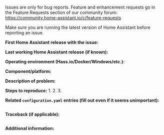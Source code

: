 Issues are only for bug reports. Feature and enhancement requests go in the Feature Requests section of our community forum: https://community.home-assistant.io/c/feature-requests

Make sure you are running the latest version of Home Assistant before reporting an issue.

**First Home Assistant release with the issue:**

**Last working Home Assistant release (if known):**

**Operating environment (Hass.io/Docker/Windows/etc.):**

**Component/platform:**

**Description of problem:**

**Steps to reproduce:**
1. 
2. 
3. 

**Related `configuration.yaml` entries (fill out even if it seems unimportant):**
```yaml

```

**Traceback (if applicable):**
```

```

**Additional information:**

